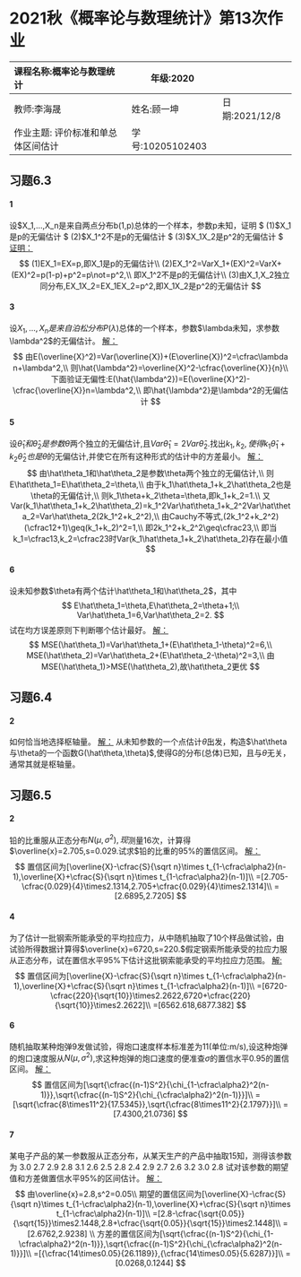 # 2021秋《概率论与数理统计》第13次作业

| 课程名称:概率论与数理统计          | 年级:2020        |                |
| :--------------------------------- | ---------------- | :------------- |
| 教师:李海晟                        | 姓名:顾一坤      | 日期:2021/12/8 |
| 作业主题: 评价标准和单总体区间估计 | 学号:10205102403 |                |

## 习题6.3

#### 1
设$X_1,...,X_n是来自两点分布b(1,p)总体的一个样本，参数p未知，证明  $
	(1)$X_1是p的无偏估计 $
	(2)$X_1^2不是p的无偏估计 $
	(3)$X_1X_2是p^2的无偏估计 $
<u>证明：</u>
$$
(1)EX_1=EX=p,即X_1是p的无偏估计\\
(2)EX_1^2=VarX_1+(EX)^2=VarX+(EX)^2=p(1-p)+p^2=p\not=p^2,\\
即X_1^2不是p的无偏估计\\
(3)由X_1,X_2独立同分布,EX_1X_2=EX_1EX_2=p^2,即X_1X_2是p^2的无偏估计 
$$


#### 3
设$X_1,...,X_n是来自泊松分布P(\lambda)$总体的一个样本，参数$\lambda未知，求参数\lambda^2$的无偏估计。
<u>解：</u>
$$
由E(\overline{X}^2)=Var(\overline{X})+(E\overline{X})^2=\cfrac\lambda n+\lambda^2,\\
则\hat{\lambda^2}=\overline{X}^2-\cfrac{\overline{X}}{n}\\
下面验证无偏性:E(\hat{\lambda^2})=E(\overline{X}^2)-\cfrac{\overline{X}}n=\lambda^2,\\
即\hat{\lambda^2}是\lambda^2的无偏估计
$$



#### 5
设$\hat\theta_1和\hat\theta_2是参数\theta$两个独立的无偏估计,且$Var\hat\theta_1=2Var\hat\theta_2$.找出$k_1,k_2,使得k_1\hat\theta_1+k_2\hat\theta_2也是\theta$的无偏估计,并使它在所有这种形式的估计中的方差最小。
<u>解：</u>
$$
由\hat\theta_1和\hat\theta_2是参数\theta两个独立的无偏估计,\\
则E\hat\theta_1=E\hat\theta_2=\theta,\\
由于k_1\hat\theta_1+k_2\hat\theta_2也是\theta的无偏估计,\\
则k_1\theta+k_2\theta=\theta,即k_1+k_2=1.\\
又Var(k_1\hat\theta_1+k_2\hat\theta_2)=k_1^2Var\hat\theta_1+k_2^2Var\hat\theta_2=Var\hat\theta_2(2k_1^2+k_2^2),\\
由Cauchy不等式,(2k_1^2+k_2^2)(\cfrac12+1)\geq(k_1+k_2)^2=1,\\
即2k_1^2+k_2^2\geq\cfrac23,\\
即当k_1=\cfrac13,k_2=\cfrac23时Var(k_1\hat\theta_1+k_2\hat\theta_2)存在最小值
$$




#### 6
设未知参数$\theta有两个估计\hat\theta_1和\hat\theta_2$，其中
$$
E\hat\theta_1=\theta,E\hat\theta_2=\theta+1;\\
Var\hat\theta_1=6,Var\hat\theta_2=2.
$$
试在均方误差原则下判断哪个估计最好。
<u>解：</u>
$$
MSE(\hat\theta_1)=Var\hat\theta_1+(E\hat\theta_1-\theta)^2=6,\\
MSE(\hat\theta_2)=Var\hat\theta_2+(E\hat\theta_2-\theta)^2=3,\\
由MSE(\hat\theta_1)>MSE(\hat\theta_2),故\hat\theta_2更优
$$



## 习题6.4
#### 2
如何恰当地选择枢轴量。
<u>解：</u>
从未知参数的一个点估计$\hat\theta$出发，构造$\hat\theta与\theta的一个函数G(\hat\theta,\theta)$,使得G的分布(总体)已知，且与$\theta$无关，通常其就是枢轴量。



## 习题6.5
#### 2
铅的比重服从正态分布$N(\mu,\sigma^2),现$测量16次，计算得$\overline{x}=2.705,s=0.029.试求$铅的比重的95%的置信区间。
<u>解：</u>
$$
置信区间为[\overline{X}-\cfrac{S}{\sqrt n}\times t_{1-\cfrac\alpha2}(n-1),\overline{X}+\cfrac{S}{\sqrt n}\times t_{1-\cfrac\alpha2}(n-1)]\\
=[2.705-\cfrac{0.029}{4}\times2.1314,2.705+\cfrac{0.029}{4}\times2.1314]\\
=[2.6895,2.7205]
$$



#### 4
为了估计一批钢索所能承受的平均拉应力，从中随机抽取了10个样品做试验，由试验所得数据计算得$\overline{x}=6720,s=220.$假定钢索所能承受的拉应力服从正态分布，试在置信水平95%下估计这批钢索能承受的平均拉应力范围。
<u>解:</u>
$$
置信区间为[\overline{X}-\cfrac{S}{\sqrt n}\times t_{1-\cfrac\alpha2}(n-1),\overline{X}+\cfrac{S}{\sqrt n}\times t_{1-\cfrac\alpha2}(n-1)]\\
=[6720-\cfrac{220}{\sqrt{10}}\times2.2622,6720+\cfrac{220}{\sqrt{10}}\times2.2622]\\
=[6562.618,6877.382]
$$




#### 6
随机抽取某种炮弹9发做试验，得炮口速度样本标准差为11(单位:m/s),设这种炮弹的炮口速度服从$N(\mu,\sigma^2)$,求这种炮弹的炮口速度的便准查$\sigma$的置信水平0.95的置信区间。
<u>解：</u>
$$
置信区间为[\sqrt{\cfrac{(n-1)S^2}{\chi_{1-\cfrac\alpha2}^2(n-1)}},\sqrt{\cfrac{(n-1)S^2}{\chi_{\cfrac\alpha2}^2(n-1)}}]\\
=[\sqrt{\cfrac{8\times11^2}{17.5345}},\sqrt{\cfrac{8\times11^2}{2.1797}}]\\
=[7.4300,21.0736]
$$




#### 7
某电子产品的某一参数服从正态分布，从某天生产的产品中抽取15知，测得该参数为
3.0  2.7  2.9  2.8  3.1  2.6  2.5  2.8  2.4  2.9  2.7  2.6  3.2  3.0  2.8
试对该参数的期望值和方差做置信水平95%的区间估计。
<u>解：</u>
$$
由\overline{x}=2.8,s^2=0.05\\
期望的置信区间为[\overline{X}-\cfrac{S}{\sqrt n}\times t_{1-\cfrac\alpha2}(n-1),\overline{X}+\cfrac{S}{\sqrt n}\times t_{1-\cfrac\alpha2}(n-1)]\\
=[2.8-\cfrac{\sqrt{0.05}}{\sqrt{15}}\times2.1448,2.8+\cfrac{\sqrt{0.05}}{\sqrt{15}}\times2.1448]\\
=[2.6762,2.9238]
\\
方差的置信区间为[\sqrt{\cfrac{(n-1)S^2}{\chi_{1-\cfrac\alpha2}^2(n-1)}},\sqrt{\cfrac{(n-1)S^2}{\chi_{\cfrac\alpha2}^2(n-1)}}]\\
=[{\cfrac{14\times0.05}{26.1189}},{\cfrac{14\times0.05}{5.6287}}]\\
=[0.0268,0.1244]
$$

